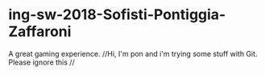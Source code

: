 # ing-sw-2018-Sofisti-Pontiggia-Zaffaroni
A great gaming experience.
//Hi, I'm pon and i'm trying some stuff with Git. Please ignore this //
